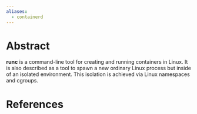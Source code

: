 ```yaml
---
aliases:
  - containerd
---
```

# Abstract

**runc** is a command-line tool for creating and running containers in Linux. It is also described as a tool to spawn a new ordinary Linux process but inside of an isolated environment. This isolation is achieved via Linux namespaces and cgroups.

# References